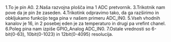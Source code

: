 
1.To je pin A0.
2.Naša razvojna plošča ima 1 ADC pretvornik.
3.Trikotnik nam pove da je pin že zaseden.
4.Trikotink odpravimo tako, da ga razširimo in obkljukamo funkcijo tega pina v našem primeru ADC_IN0.
5.Vseh vhodnih kanalov je 16, in 2  posebej eden je za temperaturo in drugi pa vrefint chanel.
6.Poleg pina nam izpiše GPIO_Analog ADC_IN0.
7.Ostale vrednosti so 6-bit(0-63), 10bit(0-1023) in 12bit(0-4095) resolucija.
